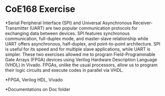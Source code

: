 # CoE168 Exercise

*Serial Peripheral Interface (SPI) and Universal Asynchronous Receiver-Transmitter (UART) are two popular communication protocols for exchanging data between devices. SPI features synchronous communication, full-duplex mode, and master-slave relationship while UART offers asynchronous, half-duplex, and point-to-point architecture. SPI is useful for its speed and for multiple slave applications, while UART is simpler. These two exercises allowed me to program Field-Programmable Gate Arrays (FPGA) devices using Verilog Hardware Description Language (VHDL) in Vivado. FPGAs, unlike the usual processors, allow us to program their logic circuits and execute codes in parallel via VHDL.

*FPGA, Verilog HDL, Vivado

*Documentations on Doc folder
